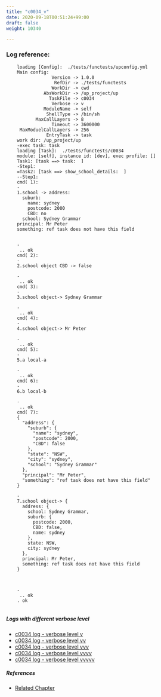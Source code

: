 ```yaml
---
title: "c0034_v"
date: 2020-09-18T00:51:24+99:00
draft: false
weight: 10340

---
```


### Log reference: <no value>

```
    loading [Config]:  ./tests/functests/upconfig.yml
    Main config:
                 Version -> 1.0.0
                  RefDir -> ./tests/functests
                 WorkDir -> cwd
              AbsWorkDir -> /up_project/up
                TaskFile -> c0034
                 Verbose -> v
              ModuleName -> self
               ShellType -> /bin/sh
           MaxCallLayers -> 8
                 Timeout -> 3600000
     MaxModuelCallLayers -> 256
               EntryTask -> task
    work dir: /up_project/up
    -exec task: task
    loading [Task]:  ./tests/functests/c0034
    module: [self], instance id: [dev], exec profile: []
    Task1: [task ==> task:  ]
    -Step1:
    =Task2: [task ==> show_school_details:  ]
    --Step1:
    cmd( 1):
    -
    1.school -> address:
      suburb:
        name: sydney
        postcode: 2000
        CBD: no
      school: Sydney Grammar
    principal: Mr Peter
    something: ref task does not have this field
    
    
    -
     .. ok
    cmd( 2):
    -
    2.school object CBD -> false
    
    -
     .. ok
    cmd( 3):
    -
    3.school object-> Sydney Grammar
    
    -
     .. ok
    cmd( 4):
    -
    4.school object-> Mr Peter
    
    -
     .. ok
    cmd( 5):
    -
    5.a local-a
    
    -
     .. ok
    cmd( 6):
    -
    6.b local-b
    
    -
     .. ok
    cmd( 7):
    {
      "address": {
        "suburb": {
          "name": "sydney",
          "postcode": 2000,
          "CBD": false
        },
        "state": "NSW",
        "city": "sydney",
        "school": "Sydney Grammar"
      },
      "principal": "Mr Peter",
      "something": "ref task does not have this field"
    }
    
    -
    7.school object-> {
      address: {
        school: Sydney Grammar,
        suburb: {
          postcode: 2000,
          CBD: false,
          name: sydney
        },
        state: NSW,
        city: sydney
      },
      principal: Mr Peter,
      something: ref task does not have this field
    }
    
    
    
    -
     .. ok
    . ok
    
```

##### Logs with different verbose level
* [c0034 log - verbose level v](../../logs/c0034_v)
* [c0034 log - verbose level vv](../../logs/c0034_vv)
* [c0034 log - verbose level vvv](../../logs/c0034_vvv)
* [c0034 log - verbose level vvvv](../../logs/c0034_vvvv)
* [c0034 log - verbose level vvvvv](../../logs/c0034_vvvvv)

##### References
* [Related Chapter](../../dvars/c0034)
